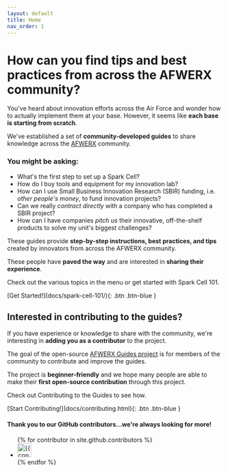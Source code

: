 ```yaml
---
layout: default
title: Home
nav_order: 1
---
```

# How can you find tips and best practices from across the AFWERX community?
You've heard about innovation efforts across the Air Force and wonder how to actually implement them at your base.  However, it seems like **each base is starting from scratch**.

We've established a set of **community-developed guides** to share knowledge across the [AFWERX](https://www.afwerx.af.mil/) community.

### You might be asking:
- What's the first step to set up a Spark Cell?
- How do I buy tools and equipment for my innovation lab?
- How can I use Small Business Innovation Research (SBIR) funding, i.e. *other people's money*, to fund innovation projects?
- Can we really *contract directly* with a company who has completed a SBIR project?
- How can I have companies *pitch us* their innovative, off-the-shelf products to solve my unit's biggest challenges?

These guides provide **step-by-step instructions, best practices, and tips** created by innovators from across the AFWERX community.

These people have **paved the way** and are interested in **sharing their experience**.

Check out the various topics in the menu or get started with Spark Cell 101.

<span class="fs-5">
[Get Started!](docs/spark-cell-101/){: .btn .btn-blue }
</span>

## Interested in contributing to the guides?
If you have experience or knowledge to share with the community, we're interesting in **adding you as a contributor** to the project.

The goal of the open-source [AFWERX Guides project](https://github.com/infinity-spark-jbmdl/afwerx-guides) is for members of the community to contribute and improve the guides.

The project is **beginner-friendly** and we hope many people are able to make their **first open-source contribution** through this project.

Check out Contributing to the Guides to see how.

<span class="fs-5">
[Start Contributing!](docs/contributing.html){: .btn .btn-blue }
</span>

#### Thank you to our GitHub contributors...we're always looking for more!
<ul class="list-style-none">
{% for contributor in site.github.contributors %}
  <li class="d-inline-block mr-1">
     <a href="{{ contributor.html_url }}"><img src="{{ contributor.avatar_url }}" width="32" height="32" alt="{{ contributor.login }}"/></a>
  </li>
{% endfor %}
</ul>
